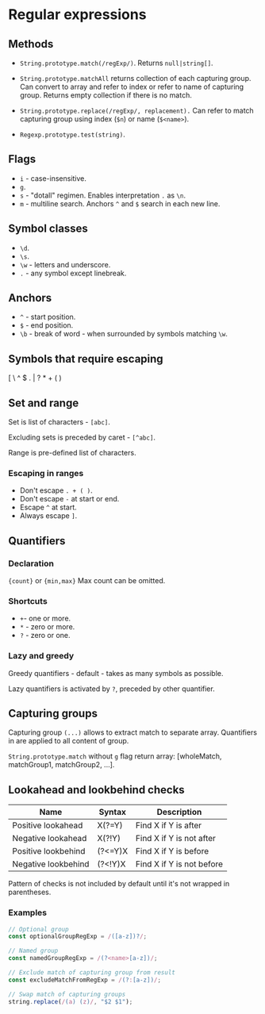 # Regular expressions

## Methods

-   `String.prototype.match(/regExp/)`. Returns `null|string[]`.
-   `String.prototype.matchAll` returns collection of each capturing group. Can convert to array and refer to index or refer to name of capturing group. Returns empty collection if there is no match.
-   `String.prototype.replace(/regExp/, replacement).` Can refer to match capturing group using index (`$n`) or name (`$<name>`).

-   `Regexp.prototype.test(string)`.

## Flags

-   `i` - case-insensitive.
-   `g`.
-   `s` - "dotall" regimen. Enables interpretation `.` as `\n`.
-   `m` - multiline search. Anchors `^` and `$` search in each new line.

## Symbol classes

-   `\d`.
-   `\s`.
-   `\w` - letters and underscore.
-   `.` - any symbol except linebreak.

## Anchors

-   `^` - start position.
-   `$` - end position.
-   `\b` - break of word - when surrounded by symbols matching `\w`.

## Symbols that require escaping

[ \ ^ \$ . | ? \* + ( )

## Set and range

Set is list of characters - `[abc]`.

Excluding sets is preceded by caret - `[^abc]`.

Range is pre-defined list of characters.

### Escaping in ranges

-   Don't escape `. + ( )`.
-   Don't escape `-` at start or end.
-   Escape `^` at start.
-   Always escape `]`.

## Quantifiers

### Declaration

`{count}` or `{min,max}`
Max count can be omitted.

### Shortcuts

-   `+`- one or more.
-   `*` - zero or more.
-   `?` - zero or one.

### Lazy and greedy

Greedy quantifiers - default - takes as many symbols as possible.

Lazy quantifiers is activated by `?`, preceded by other quantifier.

## Capturing groups

Capturing group `(...)` allows to extract match to separate array. Quantifiers in are applied to all content of group.

`String.prototype.match` without `g` flag return array: [wholeMatch, matchGroup1, matchGroup2, ...].

## Lookahead and lookbehind checks

| Name                | Syntax  | Description               |
| ------------------- | ------- | ------------------------- |
| Positive lookahead  | X(?=Y)  | Find X if Y is after      |
| Negative lookahead  | X(?!Y)  | Find X if Y is not after  |
| Positive lookbehind | (?<=Y)X | Find X if Y is before     |
| Negative lookbehind | (?<!Y)X | Find X if Y is not before |

Pattern of checks is not included by default until it's not wrapped in parentheses.

### Examples

```js
// Optional group
const optionalGroupRegExp = /([a-z])?/;

// Named group
const namedGroupRegExp = /(?<name>[a-z])/;

// Exclude match of capturing group from result
const excludeMatchFromRegExp = /(?:[a-z])/;

// Swap match of capturing groups
string.replace(/(a) (z)/, "$2 $1");
```
